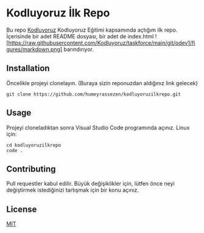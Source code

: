# **Kodluyoruz İlk Repo**

Bu repo [Kodluyoruz](https://kodluyoruz.org/tr/kodluyoruz/) Kodluyoruz Eğitimi kapsamında açtığım ilk repo. İçerisinde bir adet README dosyası, bir adet de index.html  ! [https://raw.githubusercontent.com/Kodluyoruz/taskforce/main/git/odev1/figures/markdown.png] barındırıyor.

## Installation

Öncelikle projeyi clonelayın. (Buraya sizin reponuzdan aldığınız link gelecek)

    git clone https://github.com/humeyrassezen/kodluyoruzilkrepo.git

## Usage

 Projeyi cloneladıktan sonra Visual Studio Code programında açınız.
 Linux için:
 
 
    cd kodluyoruzilkrepo    
    code .
    
## Contributing
 
  Pull requestler kabul edilir. Büyük değişiklikler için, lütfen önce neyi değiştirmek istediğinizi tartışmak için bir konu açınız.

## License
 [MIT](https://choosealicense.com/licenses/mit/)
